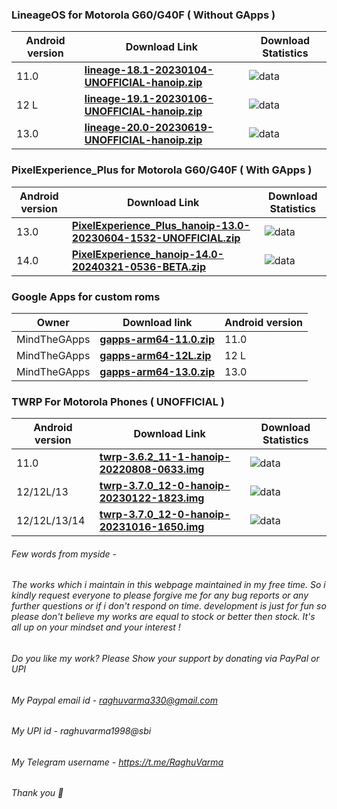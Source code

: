 ### LineageOS for Motorola G60/G40F ( Without GApps )

| Android version |              Download Link                      |  Download Statistics  |  
|-----------------|-------------------------------------------------|-----------------------|
| 11.0 | [**lineage-18.1-20230104-UNOFFICIAL-hanoip.zip**](https://sourceforge.net/projects/motorola-sm6150/files/G60/LineageOS/lineage-18.1-20230104-UNOFFICIAL-hanoip.zip)|![data](https://img.shields.io/sourceforge/dt/motorola-sm6150/G60/LineageOS/lineage-18.1-20230104-UNOFFICIAL-hanoip.zip.svg)|
| 12 L | [**lineage-19.1-20230106-UNOFFICIAL-hanoip.zip**](https://sourceforge.net/projects/motorola-sm6150/files/G60/LineageOS/lineage-19.1-20230106-UNOFFICIAL-hanoip.zip)|![data](https://img.shields.io/sourceforge/dt/motorola-sm6150/G60/LineageOS/lineage-19.1-20230106-UNOFFICIAL-hanoip.zip.svg)|
| 13.0 | [**lineage-20.0-20230619-UNOFFICIAL-hanoip.zip**](https://sourceforge.net/projects/motorola-sm6150/files/G60/LineageOS/lineage-20.0-20230619-UNOFFICIAL-hanoip.zip)|![data](https://img.shields.io/sourceforge/dt/motorola-sm6150/G60/LineageOS/lineage-20.0-20230619-UNOFFICIAL-hanoip.zip.svg)|

### PixelExperience_Plus for Motorola G60/G40F ( With GApps )

| Android version |              Download Link                      |  Download Statistics  |  
|-----------------|-------------------------------------------------|-----------------------|
| 13.0 | [**PixelExperience_Plus_hanoip-13.0-20230604-1532-UNOFFICIAL.zip**](https://sourceforge.net/projects/motorola-sm6150/files/G60/PixelExperience/PixelExperience_Plus_hanoip-13.0-20230604-1532-UNOFFICIAL.zip)|![data](https://img.shields.io/sourceforge/dt/motorola-sm6150/G60/PixelExperience/PixelExperience_Plus_hanoip-13.0-20230604-1532-UNOFFICIAL.zip.svg)|
| 14.0 | [**PixelExperience_hanoip-14.0-20240321-0536-BETA.zip**](https://sourceforge.net/projects/motorola-sm6150/files/G60/PixelExperience/PixelExperience_hanoip-14.0-20240321-0536-BETA.zip)|![data](https://img.shields.io/sourceforge/dt/motorola-sm6150/G60/PixelExperience/PixelExperience_hanoip-14.0-20240321-0536-BETA.zip.svg)|


### Google Apps for custom roms

| Owner       |              Download link                      |  Android version  |
|--------------|-------------------------------------------------|-----------------------|
| MindTheGApps | [**gapps-arm64-11.0.zip**](https://sourceforge.net/projects/motorola-sm6150/files/G60/MindTheGApps/MindTheGapps-11.0.0-arm64-20220217_100228.zip) | 11.0 |
| MindTheGApps | [**gapps-arm64-12L.zip**](https://sourceforge.net/projects/motorola-sm6150/files/G60/MindTheGApps/MindTheGapps-12.1.0-arm64-20220605_112439.zip) | 12 L |
| MindTheGApps | [**gapps-arm64-13.0.zip**](https://sourceforge.net/projects/motorola-sm6150/files/G60/MindTheGApps/MindTheGapps-13.0.0-arm64-20221025_100653.zip) | 13.0 |

### TWRP For Motorola Phones ( UNOFFICIAL )

| Android version |              Download Link                      |  Download Statistics  |  
|-----------------|-------------------------------------------------|-----------------------|
| 11.0 | [**twrp-3.6.2_11-1-hanoip-20220808-0633.img**](https://sourceforge.net/projects/motorola-sm6150/files/G60/TWRP/twrp-3.6.2_11-1-hanoip-20220808-0633.img)|![data](https://img.shields.io/sourceforge/dt/motorola-sm6150/G60/TWRP/twrp-3.6.2_11-1-hanoip-20220808-0633.img.svg)|
| 12/12L/13 | [**twrp-3.7.0_12-0-hanoip-20230122-1823.img**](https://sourceforge.net/projects/motorola-sm6150/files/G60/TWRP/twrp-3.7.0_12-0-hanoip-20230122-1823.img)|![data](https://img.shields.io/sourceforge/dt/motorola-sm6150/G60/TWRP/twrp-3.7.0_12-0-hanoip-20230122-1823.img.svg)|
| 12/12L/13/14 | [**twrp-3.7.0_12-0-hanoip-20231016-1650.img**](https://sourceforge.net/projects/motorola-sm6150/files/G60/TWRP/twrp-3.7.0_12-0-hanoip-20231016-1650.img)|![data](https://img.shields.io/sourceforge/dt/motorola-sm6150/G60/TWRP/twrp-3.7.0_12-0-hanoip-20231016-1650.img.svg)|


###### Few words from myside -

###### The works which i maintain in this webpage maintained in my free time. So i kindly request everyone to please forgive me for any bug reports or any further questions or if i don't respond on time. development is just for fun so please don't believe my works are equal to stock or better then stock. It's all up on your mindset and your interest !

###### Do you like my work? Please Show your support by donating via PayPal or UPI
###### My Paypal email id - raghuvarma330@gmail.com
###### My UPI id - raghuvarma1998@sbi
###### My Telegram username - https://t.me/RaghuVarma
###### Thank you 🙂


